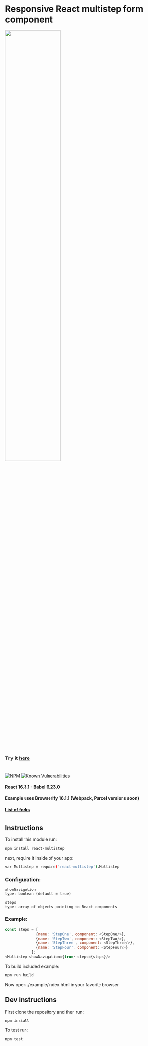 # Responsive React multistep form component


<img width="60%" height="auto" src="https://raw.githubusercontent.com/srdjan/react-multistep/master/assets/react-multistep.png"/>


### Try it [here](http://srdjan.github.io/react-multistep/)
#
[![NPM](https://nodei.co/npm/react-multistep.png?downloads=true&stars=true)](https://nodei.co/npm/react-multistep/)
[![Known Vulnerabilities](https://snyk.io/test/github/srdjan/react-multistep/badge.svg)](https://snyk.io/test/github/srdjan/react-multistep)
#### React 16.3.1 - Babel 6.23.0

#### Example uses Browserify 16.1.1 (Webpack, Parcel versions soon)

#### [List of forks](https://github.com/srdjan/react-multistep/network/members/)
# 
## Instructions

To install this module run:
```sh
npm install react-multistep
```
next, require it inside of your app:
```sh
var Multistep = require('react-multistep').Multistep
```
### Configuration:
```
showNavigation 
type: boolean (default = true)
```
```
steps 
type: array of objects pointing to React components
```
### Example:
```javascript
const steps = [
              {name: 'StepOne', component: <StepOne/>},
              {name: 'StepTwo', component: <StepTwo/>},
              {name: 'StepThree', component: <StepThree/>},
              {name: 'StepFour', component: <StepFour/>}
            ];
<Multistep showNavigation={true} steps={steps}/>
```

To build included example:
```sh
npm run build
```
Now open ./example/index.html in your favorite browser


## Dev instructions

First clone the repository and then run:
```sh
npm install
```

To test run:
```sh
npm test
```
